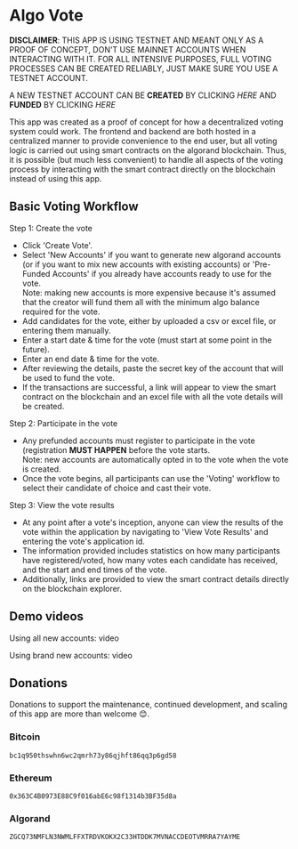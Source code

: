 # Algo Vote

**DISCLAIMER**:
THIS APP IS USING TESTNET AND MEANT ONLY AS A PROOF OF CONCEPT, DON'T USE MAINNET ACCOUNTS WHEN INTERACTING WITH IT.
FOR ALL INTENSIVE PURPOSES, FULL VOTING PROCESSES CAN BE CREATED RELIABLY, JUST MAKE SURE YOU USE A TESTNET ACCOUNT.

A NEW TESTNET ACCOUNT CAN BE **CREATED** BY CLICKING _HERE_ AND **FUNDED** BY CLICKING _HERE_

This app was created as a proof of concept for how a decentralized voting system could work. The frontend and backend are both hosted in a centralized manner to provide convenience to the end user, but all voting logic is carried out using smart contracts on the algorand blockchain. Thus, it is possible (but much less convenient) to handle all aspects of the voting process by interacting with the smart contract directly on the blockchain instead of using this app.

## Basic Voting Workflow

Step 1: Create the vote

-   Click 'Create Vote'.
-   Select 'New Accounts' if you want to generate new algorand accounts (or if you want to mix new accounts with existing accounts) or 'Pre-Funded Accounts' if you already have accounts ready to use for the vote.<br/> Note: making new accounts is more expensive because it's assumed that the creator will fund them all with the minimum algo balance required for the vote.
-   Add candidates for the vote, either by uploaded a csv or excel file, or entering them manually.
-   Enter a start date & time for the vote (must start at some point in the future).
-   Enter an end date & time for the vote.
-   After reviewing the details, paste the secret key of the account that will be used to fund the vote.
-   If the transactions are successful, a link will appear to view the smart contract on the blockchain and an excel file with all the vote details will be created.

Step 2: Participate in the vote

-   Any prefunded accounts must register to participate in the vote (registration **MUST HAPPEN** before the vote starts.<br/> Note: new accounts are automatically opted in to the vote when the vote is created.
-   Once the vote begins, all participants can use the 'Voting' workflow to select their candidate of choice and cast their vote.

Step 3: View the vote results

-   At any point after a vote's inception, anyone can view the results of the vote within the application by navigating to 'View Vote Results' and entering the vote's application id.
-   The information provided includes statistics on how many participants have registered/voted, how many votes each candidate has received, and the start and end times of the vote.
-   Additionally, links are provided to view the smart contract details directly on the blockchain explorer.

## Demo videos

Using all new accounts:
video

Using brand new accounts:
video

## Donations

Donations to support the maintenance, continued development, and scaling of this app are more than welcome :blush:.

### Bitcoin

```
bc1q950thswhn6wc2qmrh73y86qjhft86qq3p6gd58
```

### Ethereum

```
0x363C4B0973E88C9f016abE6c98f1314b3BF35d8a
```

### Algorand

```
ZGCQ73NMFLN3NWMLFFXTRDVKOKX2C33HTDDK7MVNACCDEOTVMRRA7YAYME
```
